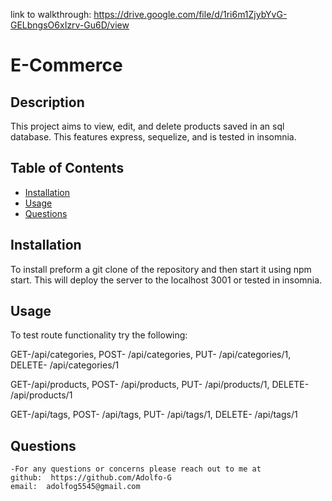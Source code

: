 link to walkthrough: https://drive.google.com/file/d/1ri6m1ZjybYvG-GELbngsO6xIzrv-Gu6D/view
  
  # E-Commerce
  ## Description

  This project aims to view, edit, and delete products saved in an sql database. This features express, sequelize, and is tested in insomnia.
  
  ## Table of Contents
  * [Installation](#installation)
  * [Usage](#usage)
  * [Questions](#questions)

  ## Installation
  To install preform a git clone of the repository and then start it using npm start. This will  deploy the server to the localhost 3001 or tested in insomnia. 

  ## Usage
  To test route functionality try the following: 

  GET-/api/categories, 
  POST- /api/categories, 
  PUT- /api/categories/1,
  DELETE- /api/categories/1

  GET-/api/products, 
  POST- /api/products, 
  PUT- /api/products/1,
  DELETE- /api/products/1

  GET-/api/tags, 
  POST- /api/tags, 
  PUT- /api/tags/1,
  DELETE- /api/tags/1

  ## Questions
    -For any questions or concerns please reach out to me at
    github:  https://github.com/Adolfo-G
    email:  adolfog5545@gmail.com
    

